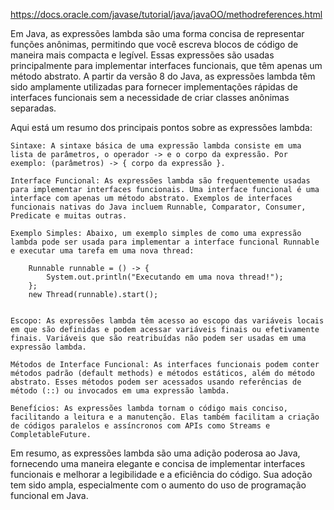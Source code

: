 https://docs.oracle.com/javase/tutorial/java/javaOO/methodreferences.html

Em Java, as expressões lambda são uma forma concisa de representar funções anônimas, permitindo que você escreva blocos de código de maneira mais compacta e legível. Essas expressões são usadas principalmente para implementar interfaces funcionais, que têm apenas um método abstrato. A partir da versão 8 do Java, as expressões lambda têm sido amplamente utilizadas para fornecer implementações rápidas de interfaces funcionais sem a necessidade de criar classes anônimas separadas.

Aqui está um resumo dos principais pontos sobre as expressões lambda:

    Sintaxe: A sintaxe básica de uma expressão lambda consiste em uma lista de parâmetros, o operador -> e o corpo da expressão. Por exemplo: (parâmetros) -> { corpo da expressão }.

    Interface Funcional: As expressões lambda são frequentemente usadas para implementar interfaces funcionais. Uma interface funcional é uma interface com apenas um método abstrato. Exemplos de interfaces funcionais nativas do Java incluem Runnable, Comparator, Consumer, Predicate e muitas outras.

    Exemplo Simples: Abaixo, um exemplo simples de como uma expressão lambda pode ser usada para implementar a interface funcional Runnable e executar uma tarefa em uma nova thread:

        Runnable runnable = () -> {
            System.out.println("Executando em uma nova thread!");
        };
        new Thread(runnable).start();


    Escopo: As expressões lambda têm acesso ao escopo das variáveis locais em que são definidas e podem acessar variáveis finais ou efetivamente finais. Variáveis que são reatribuídas não podem ser usadas em uma expressão lambda.

    Métodos de Interface Funcional: As interfaces funcionais podem conter métodos padrão (default methods) e métodos estáticos, além do método abstrato. Esses métodos podem ser acessados ​​usando referências de método (::) ou invocados em uma expressão lambda.

    Benefícios: As expressões lambda tornam o código mais conciso, facilitando a leitura e a manutenção. Elas também facilitam a criação de códigos paralelos e assíncronos com APIs como Streams e CompletableFuture.

Em resumo, as expressões lambda são uma adição poderosa ao Java, fornecendo uma maneira elegante e concisa de implementar interfaces funcionais e melhorar a legibilidade e a eficiência do código. Sua adoção tem sido ampla, especialmente com o aumento do uso de programação funcional em Java.